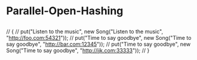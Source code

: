 # Parallel-Open-Hashing
## 

//    {
//        put("Listen to the music", new Song("Listen to the music", "http://foo.com:54321"));
//        put("Time to say goodbye", new Song("Time to say goodbye", "http://bar.com:12345"));
//        put("Time to say goodbye", new Song("Time to say goodbye", "http://ijk.com:33333"));
//    }

